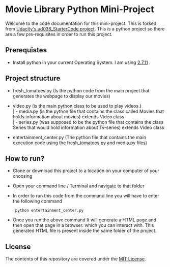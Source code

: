 # Movie Library Python Mini-Project

Welcome to the code documentation for this mini-project. This is forked from [Udacity's ud036_StarterCode project](https://github.com/udacity/ud036_StarterCode). This is a python project so there are a few pre-requisites in order to run this project.

## Prerequistes

* Install python in your current Operating System. I am using [2.7.11](https://www.python.org/) .

## Project structure

* fresh_tomatoes.py (Is the python code from the main project that generates the webpage to display   our movies) <br/>

* video.py (is the main python class to be used to play videos.)<br/>
    | - media.py (is the python file that contains the class called Movies that holds information       about movies) extends Video class<br/>
    | - series.py (was supposed to be the python file that contains the class Series that would         hold information about Tv-series) extends Video class<br/>

* entertainment_center.py (The python file that contains the main execution code using the          fresh_tomatoes.py and media.py files)<br/>

## How to run?

* Clone or download this project to a location on your computer of your choosing

* Open your command line / Terminal and navigate to that folder

* In order to run this code from the command line you will have to enter the following command 
   ```
    python entertainment_center.py
   ```

* Once you run the above command It will generate a HTML page and then open that page in a browser.   which you can interact with. This generated HTML file is present inside the same folder of the      project. 


## License

The contents of this repository are covered under the [MIT License](LICENSE).